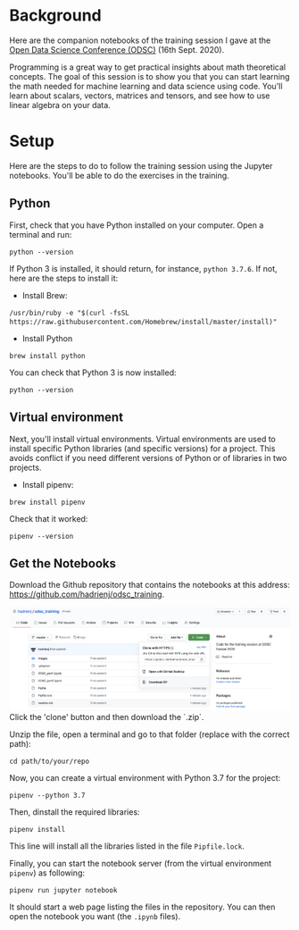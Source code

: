 # Background

Here are the companion notebooks of the training session I gave at the [Open Data Science Conference (ODSC)](https://odsc.com/europe/) (16th Sept. 2020).

Programming is a great way to get practical insights about math theoretical concepts. The goal of this session is to show you that you can start learning the math needed for machine learning and data science using code. You'll learn about scalars, vectors, matrices and tensors, and see how to use linear algebra on your data.

# Setup

Here are the steps to do to follow the training session using the Jupyter notebooks. You'll be able to do the exercises in the training.

## Python

First, check that you have Python installed on your computer. Open a terminal and run:

```
python --version
```

If Python 3 is installed, it should return, for instance, `python 3.7.6`. If not, here are the steps to install it:

- Install Brew:

```
/usr/bin/ruby -e "$(curl -fsSL https://raw.githubusercontent.com/Homebrew/install/master/install)"
```

- Install Python

```
brew install python
```

You can check that Python 3 is now installed:

```
python --version
```

## Virtual environment

Next, you'll install virtual environments. Virtual environments are used to install specific Python libraries (and specific versions) for a project. This avoids conflict if you need different versions of Python or of libraries in two projects.

- Install pipenv:

```
brew install pipenv
```

Check that it worked:

```
pipenv --version
```

## Get the Notebooks

Download the Github repository that contains the notebooks at this address: https://github.com/hadrienj/odsc_training.

<img src="images/setup.png" width="600">
Click the 'clone' button and then download the `.zip`.


Unzip the file, open a terminal and go to that folder (replace with the correct path):

```
cd path/to/your/repo
```

Now, you can create a virtual environment with Python 3.7 for the project:

```
pipenv --python 3.7
```

Then, dinstall the required libraries:

```
pipenv install
```

This line will install all the libraries listed in the file `Pipfile.lock`.

Finally, you can start the notebook server (from the virtual environment `pipenv`) as following:

```
pipenv run jupyter notebook
```

It should start a web page listing the files in the repository. You can then open the notebook you want (the `.ipynb` files).
